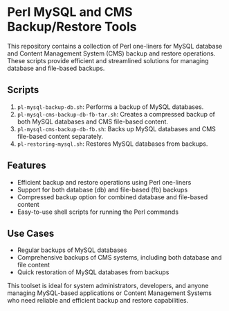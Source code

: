 # Perl MySQL and CMS Backup/Restore Tools

This repository contains a collection of Perl one-liners for MySQL database and Content Management System (CMS) backup and restore operations. These scripts provide efficient and streamlined solutions for managing database and file-based backups.

## Scripts

1. `pl-mysql-backup-db.sh`: Performs a backup of MySQL databases.
2. `pl-mysql-cms-backup-db-fb-tar.sh`: Creates a compressed backup of both MySQL databases and CMS file-based content.
3. `pl-mysql-cms-backup-db-fb.sh`: Backs up MySQL databases and CMS file-based content separately.
4. `pl-restoring-mysql.sh`: Restores MySQL databases from backups.

## Features

- Efficient backup and restore operations using Perl one-liners
- Support for both database (db) and file-based (fb) backups
- Compressed backup option for combined database and file-based content
- Easy-to-use shell scripts for running the Perl commands

## Use Cases

- Regular backups of MySQL databases
- Comprehensive backups of CMS systems, including both database and file content
- Quick restoration of MySQL databases from backups

This toolset is ideal for system administrators, developers, and anyone managing MySQL-based applications or Content Management Systems who need reliable and efficient backup and restore capabilities.
